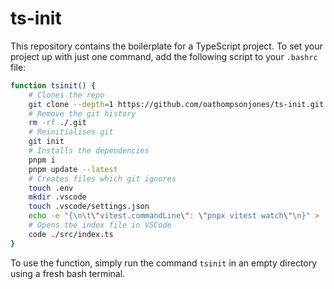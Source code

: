# ts-init
This repository contains the boilerplate for a TypeScript project.
To set your project up with just one command, add the following script to your `.bashrc` file:
```sh
function tsinit() {
    # Clones the repo
    git clone --depth=1 https://github.com/oathompsonjones/ts-init.git .
    # Remove the git history
    rm -rf ./.git
    # Reinitialises git
    git init
    # Installs the dependencies
    pnpm i
    pnpm update --latest
    # Creates files which git ignores
    touch .env
    mkdir .vscode
    touch .vscode/settings.json
    echo -e "{\n\t\"vitest.commandLine\": \"pnpx vitest watch\"\n}" > .vscode/settings.json
    # Opens the index file in VSCode
    code ./src/index.ts
}
```
To use the function, simply run the command `tsinit` in an empty directory using a fresh bash terminal.